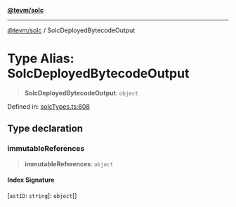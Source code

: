 [**@tevm/solc**](../README.md)

***

[@tevm/solc](../globals.md) / SolcDeployedBytecodeOutput

# Type Alias: SolcDeployedBytecodeOutput

> **SolcDeployedBytecodeOutput**: `object`

Defined in: [solcTypes.ts:608](https://github.com/evmts/tevm-monorepo/blob/main/bundler-packages/solc/src/solcTypes.ts#L608)

## Type declaration

### immutableReferences

> **immutableReferences**: `object`

#### Index Signature

\[`astID`: `string`\]: `object`[]
